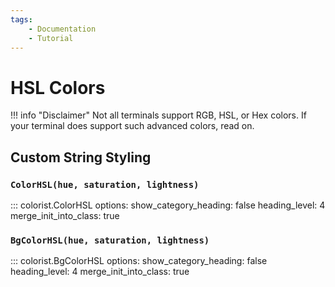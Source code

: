```yaml
---
tags:
    - Documentation
    - Tutorial
---
```


# HSL Colors
!!! info "Disclaimer"
    Not all terminals support RGB, HSL, or Hex colors. If your terminal does support such advanced colors, read on.

## Custom String Styling
### `ColorHSL(hue, saturation, lightness)`
::: colorist.ColorHSL
    options:
      show_category_heading: false
      heading_level: 4
      merge_init_into_class: true

### `BgColorHSL(hue, saturation, lightness)`
::: colorist.BgColorHSL
    options:
      show_category_heading: false
      heading_level: 4
      merge_init_into_class: true
